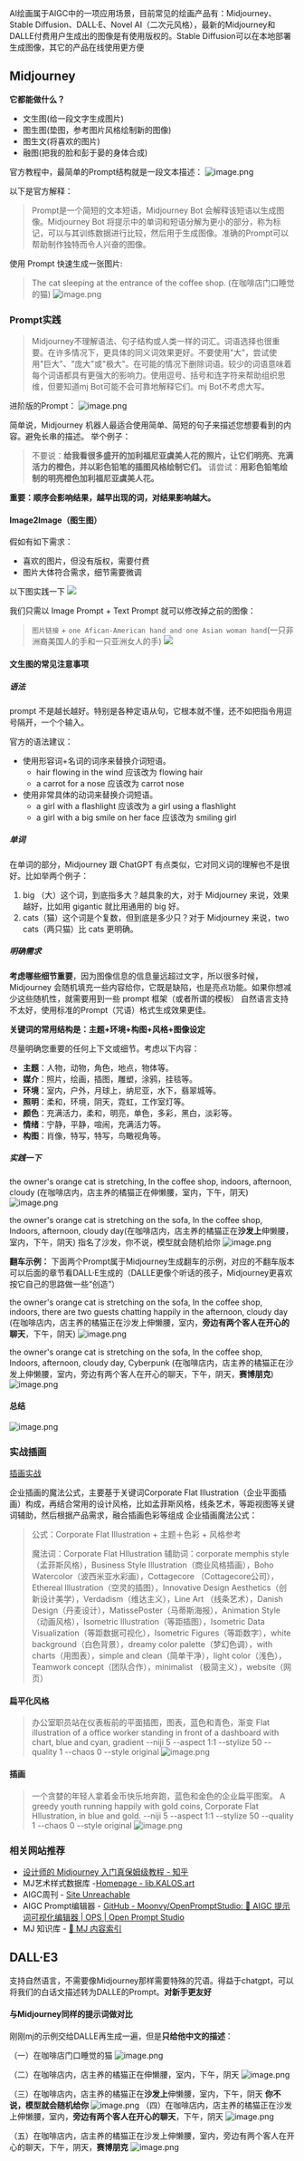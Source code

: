 AI绘画属于AIGC中的一项应用场景，目前常见的绘画产品有：Midjourney、Stable Diffusion、DALL·E、Novel AI（二次元风格），最新的Midjourney和DALLE付费用户生成出的图像是有使用版权的。Stable Diffusion可以在本地部署生成图像，其它的产品在线使用更方便

## Midjourney
**它都能做什么？**
- 文生图(给一段文字生成图片)
- 图生图(垫图，参考图片风格绘制新的图像)
- 图生文(将喜欢的图片)
- 融图(把我的脸和彭于晏的身体合成)

官方教程中，最简单的Prompt结构就是一段文本描述：
![image.png](https://s2.loli.net/2024/01/05/w3ZC1lHhiXKagRs.png)

以下是官方解释：
> Prompt是一个简短的文本短语，Midjourney Bot 会解释该短语以生成图像。Midjourney Bot 将提示中的单词和短语分解为更小的部分，称为标记，可以与其训练数据进行比较，然后用于生成图像。准确的Prompt可以帮助制作独特而令人兴奋的图像。

使用 Prompt 快速生成一张图片: 
> The cat sleeping at the entrance of the coffee shop.  (在咖啡店门口睡觉的猫)
![image.png](https://s2.loli.net/2024/01/11/o6wAYZg3SUntE49.png)

### Prompt实践
> Midjourney不理解语法、句子结构或人类一样的词汇。词语选择也很重要。在许多情况下，更具体的同义词效果更好。不要使用"大"，尝试使用"巨大"、"庞大"或"极大"。在可能的情况下删除词语。较少的词语意味着每个词语都具有更强大的影响力。使用逗号、括号和连字符来帮助组织思维，但要知道mj Bot可能不会可靠地解释它们。mj Bot不考虑大写。

进阶版的Prompt：
![image.png](https://s2.loli.net/2024/01/03/FO8skIcnBjYvuiN.png)


简单说，Midjourney 机器人最适合使用简单、简短的句子来描述您想要看到的内容。避免长串的描述。
举个例子：
> 不要说：**给我看很多盛开的加利福尼亚虞美人花的照片，让它们明亮、充满活力的橙色，并以彩色铅笔的插图风格绘制它们。**
> 请尝试：**用彩色铅笔绘制的明亮橙色加利福尼亚虞美人花。**

**重要：顺序会影响结果，越早出现的词，对结果影响越大。**

#### Image2Image（图生图）
假如有如下需求：
- 喜欢的图片，但没有版权，需要付费
- 图片大体符合需求，细节需要微调

以下图实践一下
![](https://res.craft.do/user/full/d845172f-becd-4255-bf79-d722098b2d83/doc/15EA26B6-9B49-4076-B8D8-DFE53ABD52C8/ABFCBA68-C353-43B5-B0D8-EB8CA8B93718_2/DOoxcVSfiXgkl66z77M8vPNbxQSbpXzBTPEh7I5FFWkz/MJ019.jpeg)

我们只需以 Image Prompt + Text Prompt 就可以修改掉之前的图像：
> `图片链接` + `one Afican-American hand and one Asian woman hand`(一只非洲裔美国人的手和一只亚洲女人的手)
![](https://res.craft.do/user/full/d845172f-becd-4255-bf79-d722098b2d83/doc/15EA26B6-9B49-4076-B8D8-DFE53ABD52C8/B9BD4D78-6C58-4A4A-8433-9D562A949CBB_2/xb58eLg0qFxYh6JyyMs4HpXvI1oFxcWfDDXi70zpY1Az/MJ162.png)

#### 文生图的常见注意事项

##### 语法
prompt 不是越长越好。特别是各种定语从句，它根本就不懂，还不如把指令用逗号隔开，一个个输入。

官方的语法建议：
- 使用形容词+名词的词序来替换介词短语。
    - hair flowing in the wind 应该改为 flowing hair
    - a carrot for a nose 应该改为 carrot nose
- 使用非常具体的动词来替换介词短语。
    - a girl with a flashlight 应该改为 a girl using a flashlight
    - a girl with a big smile on her face 应该改为 smiling girl
##### 单词
在单词的部分，Midjourney 跟 ChatGPT 有点类似，它对同义词的理解也不是很好。比如举两个例子：
1. big （大）这个词，到底指多大？越具象的大，对于 Midjourney 来说，效果越好，比如用 gigantic 就比用通用的 big 好。
2. cats（猫）这个词是个复数，但到底是多少只？对于 Midjourney 来说，two cats（两只猫）比 cats 更明确。

##### 明确需求
**考虑哪些细节重要**，因为图像信息的信息量远超过文字，所以很多时候，Midjourney 会随机填充一些内容给你，它既是缺陷，也是亮点功能。如果你想减少这些随机性，就需要用到一些 prompt 框架（或者所谓的模板）
自然语言支持不太好，使用标准的Prompt（咒语）格式生成效果更佳。

**关键词的常用结构是：主题+环境+构图+风格+图像设定**

尽量明确您重要的任何上下文或细节。考虑以下内容：
- **主题**：人物，动物，角色，地点，物体等。  
- **媒介**：照片，绘画，插图，雕塑，涂鸦，挂毯等。  
- **环境**：室内，户外，月球上，纳尼亚，水下，翡翠城等。  
- **照明**：柔和，环境，阴天，霓虹，工作室灯等。  
- **颜色**：充满活力，柔和，明亮，单色，多彩，黑白，淡彩等。  
- **情绪**：宁静，平静，喧闹，充满活力等。  
- **构图**：肖像，特写，特写，鸟瞰视角等。
##### 实践一下
the owner's orange cat is stretching, In the coffee shop, indoors, afternoon, cloudy (在咖啡店内，店主养的橘猫正在伸懒腰，室内，下午，阴天)
![image.png](https://s2.loli.net/2024/01/11/Mr5adwKvUhYgCLc.png)

the owner's orange cat is stretching on the sofa, In the coffee shop, Indoors, afternoon, cloudy day(在咖啡店内，店主养的橘猫正在**沙发上**伸懒腰，室内，下午，阴天)
指名了沙发，你不说，模型就会随机给你
![image.png](https://s2.loli.net/2024/01/11/FmKSh4VfMCnuER9.png)

**翻车示例：** 下面两个Prompt属于Midjourney生成翻车的示例，对应的不翻车版本可以后面的章节看DALL·E生成的（DALLE更像个听话的孩子，Midjourney更喜欢按它自己的思路做一些“创造”）

the owner's orange cat is stretching on the sofa, In the coffee shop, indoors, there are two guests chatting happily in the afternoon, cloudy day (在咖啡店内，店主养的橘猫正在沙发上伸懒腰，室内，**旁边有两个客人在开心的聊天**，下午，阴天)
![image.png](https://s2.loli.net/2024/01/28/VxU19REi2cKqzOg.png)

the owner's orange cat is stretching on the sofa, In the coffee shop, Indoors, afternoon, cloudy day, Cyberpunk (在咖啡店内，店主养的橘猫正在沙发上伸懒腰，室内，旁边有两个客人在开心的聊天，下午，阴天，**赛博朋克**)
![image.png](https://s2.loli.net/2024/01/28/BTOFjZbVe6aNnAk.png)

#### 总结
![image.png](https://s2.loli.net/2024/01/06/ts1BWdnEF4ouKeJ.png)

### 实战插画

[插画实战](https://www.sohu.com/a/700420548_121124379)

企业插画的魔法公式，主要基于关键词Corporate Flat Illustration（企业平面插画）构成，再结合常用的设计风格，比如孟菲斯风格，线条艺术，等距视图等关键词辅助，然后根据产品需求，融合插画色彩等组成
企业插画魔法公式：
> 公式：Corporate Flat Illustration  + 主题＋色彩 + 风格参考
> 
> 魔法词：Corporate Flat Hllustration
> 辅助词：corporate memphis style（孟菲斯风格），Business Style Illustration（商业风格插画），Boho Watercolor（波西米亚水彩画），Cottagecore （Cottagecore公司），Ethereal lllustration（空灵的插图），Innovative Design Aesthetics（创新设计美学），Verdadism（维达主义），Line Art （线条艺术），Danish Design（丹麦设计），MatissePoster（马蒂斯海报），Animation Style（动画风格），Isometric Illustration（等距插图），Isometric Data Visualization（等距数据可视化），Isometric Figures（等距数字），white background（白色背景），dreamy color palette（梦幻色调），with charts（用图表），simple and clean（简单干净），light color（浅色），Teamwork concept（团队合作），minimalist （极简主义），website（网页）

#### 扁平化风格
> 办公室职员站在仪表板前的平面插图，图表，蓝色和青色，渐变
> Flat illustration of a office worker standing in front of a dashboard with chart, blue and cyan, gradient --niji 5 --aspect 1:1 --stylize 50 --quality 1 --chaos 0 --style original
![image.png](https://s2.loli.net/2024/01/18/huHoWNdlGIUPBr5.png)

#### 插画
> 一个贪婪的年轻人拿着金币快乐地奔跑，蓝色和金色的企业扁平图案。
> A greedy youth running happily with gold coins, Corporate Flat Hllustration, in blue and gold. --niji 5 --aspect 1:1 --stylize 50 --quality 1 --chaos 0 --style original
![image.png](https://s2.loli.net/2024/01/18/kaYH5q1tMnbyWiJ.png)

### 相关网站推荐
- [设计师的 Midjourney 入门真保姆级教程 - 知乎](https://zhuanlan.zhihu.com/p/617025808)
- MJ艺术样式数据库 -[Homepage - lib.KALOS.art](https://lib.kalos.art/)
- AIGC周刊 - [Site Unreachable](https://quail.ink/op7418/)
- AIGC Prompt编辑器 - [GitHub - Moonvy/OpenPromptStudio: 🥣 AIGC 提示词可视化编辑器 | OPS | Open Prompt Studio](https://github.com/Moonvy/OpenPromptStudio)
- MJ 知识库 - [📌 MJ 内容索引](https://tob-design.yuque.com/kxcufk/mj/index)

## DALL·E3
支持自然语言，不需要像Midjourney那样需要特殊的咒语。得益于chatgpt，可以将我们的白话文描述转为DALLE的Prompt。**对新手更友好**

#### 与Midjourney同样的提示词做对比
刚刚mj的示例交给DALLE再生成一遍，但是**只给他中文的描述**：

（一）在咖啡店门口睡觉的猫
![image.png](https://s2.loli.net/2024/01/05/LSCo1t7IVkRrBEl.png)

（二）在咖啡店内，店主养的橘猫正在伸懒腰，室内，下午，阴天
![image.png](https://s2.loli.net/2024/01/05/1pOHgl3aYhxIkrN.png)

（三）在咖啡店内，店主养的橘猫正在**沙发上**伸懒腰，室内，下午，阴天
**你不说，模型就会随机给你**
![image.png](https://s2.loli.net/2024/01/05/sI5UPaE1pHR4heB.png)
（四）在咖啡店内，店主养的橘猫正在沙发上伸懒腰，室内，**旁边有两个客人在开心的聊天**，下午，阴天
![image.png](https://s2.loli.net/2024/01/05/3BYzG6kE48brXIL.png)

（五）在咖啡店内，店主养的橘猫正在沙发上伸懒腰，室内，旁边有两个客人在开心的聊天，下午，阴天，**赛博朋克**
![image.png](https://s2.loli.net/2024/01/05/2934XfpPHxguISK.png)